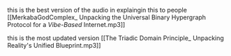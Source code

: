 this is the best version of the audio in explaingin this to people
[[MerkabaGodComplex_ Unpacking the Universal Binary Hypergraph Protocol for a _Vibe-Based_ Internet.mp3]]

this is the most updated version [[The Triadic Domain Principle_ Unpacking Reality's Unified Blueprint.mp3]]
